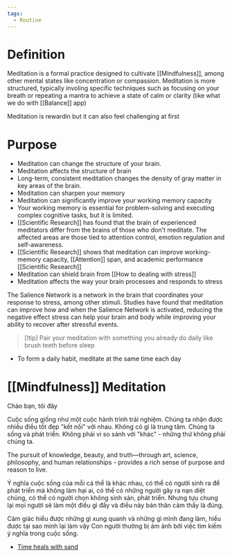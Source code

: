 ```yaml
---
tags:
  - Routine
---
```

# Definition

Meditation is a formal practice designed to cultivate [[Mindfulness]], among other mental states like concentration or compassion.
Meditation is more structured, typically involing specific techniques such as focusing on your breath or repeating a mantra to achieve a state of calm or clarity (like what we do with [[Balance]] app)

Meditation is rewardin but it can also feel challenging at first
# Purpose

- Meditation can change the structure of your brain.
- Meditation affects the structure of brain
- Long-term, consistent meditation changes the density of gray matter in key areas of the brain.
- Meditation can sharpen your memory
- Meditation can significantly improve your working memory capacity
- Your working memory is essential for problem-solving and executing complex cognitive tasks, but it is limited. 
- [[Scientific Research]] has found that the brain of experienced meditators differ from the brains of those who don't meditate. The affected areas are those tied to attention control, emotion regulation and self-awareness.
- [[Scientific Research]] shows that meditation can improve working-memory capacity, [[Attention]] span, and academic performance [[Scientific Research]]
- Meditation can shield brain from [[How to dealing with stress]]
- Meditation affects the way your brain processes and responds to stress

The Salience Network is a network in the brain that coordinates your response to stress, among other stimuli. Studies have found that meditation can improve how and when the Salience Network is activated, reducing the negative effect stress can help your brain and body while improving your ability to recover after stressful events.

> [!tip] Pair your meditation with something you already do daily like brush teeth before sleep

- To form a daily habit, meditate at the same time each day

# [[Mindfulness]] Meditation

Chào bạn, tôi đây

Cuộc sống giống như một cuộc hành trình trải nghiệm. Chúng ta nhận được nhiều điều tốt đẹp "kết nối" với nhau. Không có gì là trung tâm.
Chúng ta sống và phát triển. Không phải vì so sánh với "khác" - những thứ không phải chúng ta.

The pursuit of knowledge, beauty, and truth—through art, science, philosophy, and human relationships - provides a rich sense of purpose and reason to live.

Ý nghĩa cuộc sống của mỗi cá thể là khác nhau, có thể có người sinh ra để phát triển mà không làm hại ai, có thể có những người gây ra nạn diệt chủng, có thể có người chọn không sinh sản, phát triển. Nhưng tựu chung lại mọi người sẽ làm một điều gì đấy và điều này bản thân cảm thấy là đúng.

Cảm giác hiểu được những gì xung quanh và những gì mình đang làm, hiểu được tại sao mình lại làm vậy
Con người thường bị ám ảnh bởi việc tìm kiếm ý nghĩa trong cuộc sống.

- [Time heals with sand](https://www.tiktok.com/@fallinginsand/video/7300058678382677253)